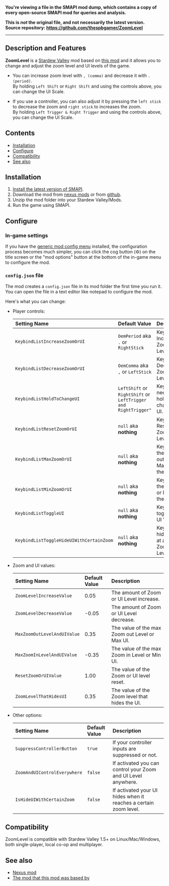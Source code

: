 **You're viewing a file in the SMAPI mod dump, which contains a copy of every open-source SMAPI mod
for queries and analysis.**

**This is _not_ the original file, and not necessarily the latest version.**  
**Source repository: https://github.com/thespbgamer/ZoomLevel**

----

## Description and Features

**ZoomLevel** is a [Stardew Valley](http://stardewvalley.net/) mod based on [this mod](https://github.com/GuiNoya/SVMods/) and it allows you to change and adjust the zoom level and UI levels of the game.

* You can increase zoom level with ``, (comma)`` and decrease it with ``. (period)``.<br>
 By holding ``Left Shift`` or ``Right Shift`` and using the controls above, you can change the UI Scale.

* If you use a controller, you can also adjust it by pressing the ``left stick`` to decrease the zoom and ``right stick`` to increases the zoom.<br>
By holding ``Left Trigger & Right Trigger`` and using the controls above, you can change the UI Scale.

## Contents
* [Installation](#Installation)
* [Configure](#Configure)
* [Compatibility](#Compatibility)
* [See also](#see-also)

## Installation
1. [Install the latest version of SMAPI](https://smapi.io/).
2. Download the mod from [nexus mods](https://www.nexusmods.com/stardewvalley/mods/7363?tab=files) or from [github](https://github.com/thespbgamer/ZoomLevel/releases/).
3. Unzip the mod folder into your Stardew Valley/Mods.
4. Run the game using SMAPI.

## Configure
### In-game settings
If you have the [generic mod config menu](https://www.nexusmods.com/stardewvalley/mods/5098?tab=files) installed, the configuration process becomes much simpler, you can click the cog button (⚙) on the title screen or the "mod options" button at the bottom of
the in-game menu to configure the mod.

### `config.json` file
The mod creates a `config.json` file in its mod folder the first time you run it. You can open the file in a text editor like notepad to configure the mod.

Here's what you can change:

* Player controls:

  Setting Name                                        | Default Value                                                   | Description
  :-------------------------------------------------- | :-------------------------------------------------------------- | :------------------
  `KeybindListIncreaseZoomOrUI`                       | `OemPeriod` aka `.` or `RightStick`                             | Key to Increase Zoom or UI Level.
  `KeybindListDecreaseZoomOrUI`                       | `OemComma` aka `,` or `LeftStick`                               | Key to Decrease Zoom or UI Level.
  `KeybindListHoldToChangeUI`                         | `LeftShift` or `RightShift` or `LeftTrigger and RightTrigger"`  | Key you need to hold to change the UI.
  `KeybindListResetZoomOrUI`                          | `null` aka **nothing**                                          | Key to Reset the Zoom or UI Level.
  `KeybindListMaxZoomOrUI`                            | `null` aka **nothing**                                          | Key to Max the Zoom out or Maximize the UI.
  `KeybindListMinZoomOrUI`                            | `null` aka **nothing**                                          | Key to Max the Zoom in or Minimize the UI.
  `KeybindListToggleUI`                               | `null` aka **nothing**                                          | Keybinds to toggle the UI Visibility.
  `KeybindListToggleHideUIWithCertainZoom`            | `null` aka **nothing**                                          | Keybinds to hides the UI at a certain Zoom Level.
  
* Zoom and UI values:

  Setting Name                   | Default Value | Description
  :----------------------------- | :------------ | :------------------
  `ZoomLevelIncreaseValue`       |  0.05         | The amount of Zoom or UI Level increase.
  `ZoomLevelDecreaseValue`       | -0.05         | The amount of Zoom or UI Level decrease.
  `MaxZoomOutLevelAndUIValue`    |  0.35         | The value of the max Zoom out Level or Max UI.
  `MaxZoomInLevelAndUIValue`     | -0.35         | The value of the max Zoom in Level or Min UI.
  `ResetZoomOrUIValue`           |  1.00         | The value of the Zoom or UI level reset.
  `ZoomLevelThatHidesUI`         |  0.35         | The value of the Zoom level that hides the UI.

* Other options:

  Setting Name                    | Default Value   | Description
  :------------------------------ | :-------------- | :------------------
  `SuppressControllerButton`      | `true`          | If your controller inputs are suppressed or not.
  `ZoomAndUIControlEverywhere`    | `false`         | If activated you can control your Zoom and UI Level anywhere.
  `IsHideUIWithCertainZoom`       | `false`         | If activated your UI hides when it reaches a certain zoom level.

## Compatibility
ZoomLevel is compatible with Stardew Valley 1.5+ on Linux/Mac/Windows, both single-player, local co-op and multiplayer.

## See also
* [Nexus mod](http://www.nexusmods.com/stardewvalley/mods/7363/)
* [The mod that this mod was based by](https://github.com/GuiNoya/SVMods/)
